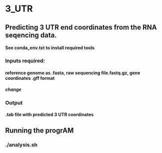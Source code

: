 # 3_UTR

## Predicting 3 UTR end coordinates from the RNA seqencing data.

#### See conda_env.txt to install required tools

### Inputs required:
#### reference genome as .fasta, raw sequencing file.fastq.gz, gene coordinates .gff format
##### change 
### Output
#### .tab file with predicted 3 UTR coordinates

## Running the progrAM
### ./analysis.sh
